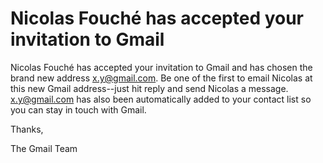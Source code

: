 # Nicolas Fouché has accepted your invitation to Gmail

Nicolas Fouché has accepted your invitation to Gmail and has chosen the 
brand new address x.y@gmail.com. Be one of the first to email Nicolas 
at this new Gmail address--just hit reply and send Nicolas a message. 
x.y@gmail.com has also been automatically added to your contact list 
so you can stay in touch with Gmail. 


Thanks, 

The Gmail Team

